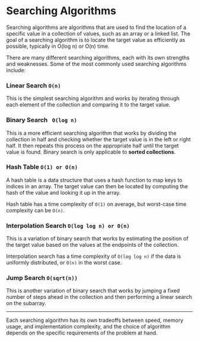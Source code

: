# Searching Algorithms 

Searching algorithms are algorithms that are used to find the location of a specific value in a collection of values, such as an array or a linked list. The goal of a searching algorithm is to locate the target value as efficiently as possible, typically in O(log n) or O(n) time.

There are many different searching algorithms, each with its own strengths and weaknesses. Some of the most commonly used searching algorithms include:


### Linear Search `O(n)`

This is the simplest searching algorithm and works by iterating through each element of the collection and comparing it to the target value.

### Binary Search ` O(log n)`

This is a more efficient searching algorithm that works by dividing the collection in half and checking whether the target value is in the left or right half. It then repeats this process on the appropriate half until the target value is found. Binary search is only applicable to **sorted collections**.

### Hash Table `O(1) or O(n)`

A hash table is a data structure that uses a hash function to map keys to indices in an array. The target value can then be located by computing the hash of the value and looking it up in the array. 

Hash table has a time complexity of `O(1)` on average, but worst-case time complexity can be `O(n)`.


### Interpolation Search `O(log log n) or O(n)`

This is a variation of binary search that works by estimating the position of the target value based on the values at the endpoints of the collection. 

Interpolation search has a time complexity of `O(log log n)` if the data is uniformly distributed, or `O(n)` in the worst case.


### Jump Search `O(sqrt(n))`

This is another variation of binary search that works by jumping a fixed number of steps ahead in the collection and then performing a linear search on the subarray.

-----------------

Each searching algorithm has its own tradeoffs between speed, memory usage, and implementation complexity, and the choice of algorithm depends on the specific requirements of the problem at hand.